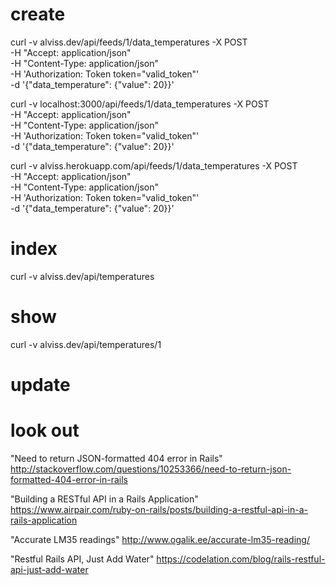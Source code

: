 # create
curl -v alviss.dev/api/feeds/1/data_temperatures -X POST \
     -H "Accept: application/json" \
     -H "Content-Type: application/json" \
     -H 'Authorization: Token token="valid_token"' \
     -d '{"data_temperature": {"value": 20}}'

curl -v localhost:3000/api/feeds/1/data_temperatures -X POST \
     -H "Accept: application/json" \
     -H "Content-Type: application/json" \
     -H 'Authorization: Token token="valid_token"' \
     -d '{"data_temperature": {"value": 20}}'

curl -v alviss.herokuapp.com/api/feeds/1/data_temperatures -X POST \
     -H "Accept: application/json" \
     -H "Content-Type: application/json" \
     -H 'Authorization: Token token="valid_token"' \
     -d '{"data_temperature": {"value": 20}}'

# index
curl -v alviss.dev/api/temperatures

# show
curl -v alviss.dev/api/temperatures/1

# update


# look out

"Need to return JSON-formatted 404 error in Rails"
http://stackoverflow.com/questions/10253366/need-to-return-json-formatted-404-error-in-rails

"Building a RESTful API in a Rails Application"
https://www.airpair.com/ruby-on-rails/posts/building-a-restful-api-in-a-rails-application

"Accurate LM35 readings"
http://www.ogalik.ee/accurate-lm35-reading/

"Restful Rails API, Just Add Water"
https://codelation.com/blog/rails-restful-api-just-add-water
